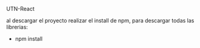 UTN-React

al descargar el proyecto realizar el install de npm, para descargar todas las librerias:
- npm install
